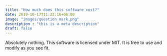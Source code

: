 ```yaml
---
title: "How much does this software cost?"
date: 2019-10-17T11:22:16+06:00
image: "images/question mark.png"
description : "this is a meta description"
draft: false
---
```


Absolutely nothing. This software is licensed under MIT. It is free to use and modify as you see fit.